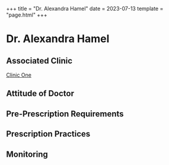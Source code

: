 +++
title = "Dr. Alexandra Hamel"
date = 2023-07-13
template = "page.html"
+++

# Dr. Alexandra Hamel
## Associated Clinic
[Clinic One](...\clinics\clinics-template.md)
## Attitude of Doctor
## Pre-Prescription Requirements
## Prescription Practices
## Monitoring
